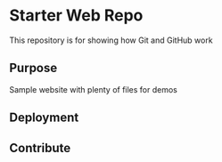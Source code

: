 # Starter Web Repo

This repository is for showing how Git and GitHub work

## Purpose

Sample website with plenty of files for demos

## Deployment

## Contribute
